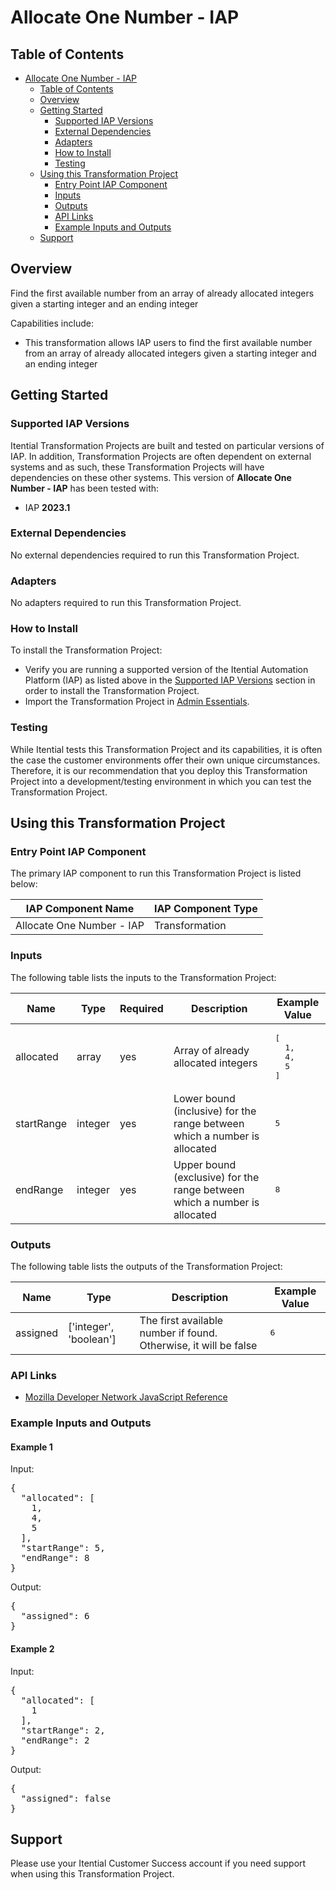 # Allocate One Number - IAP

## Table of Contents

- [Allocate One Number - IAP](#allocate-one-number---iap)
  - [Table of Contents](#table-of-contents)
  - [Overview](#overview)
  - [Getting Started](#getting-started)
    - [Supported IAP Versions](#supported-iap-versions)
    - [External Dependencies](#external-dependencies)
    - [Adapters](#adapters)
    - [How to Install](#how-to-install)
    - [Testing](#testing)
  - [Using this Transformation Project](#using-this-transformation-project)
    - [Entry Point IAP Component](#entry-point-iap-component)
    - [Inputs](#inputs)
    - [Outputs](#outputs)
    - [API Links](#api-links)
    - [Example Inputs and Outputs](#example-inputs-and-outputs)
  - [Support](#support)

## Overview

Find the first available number from an array of already allocated integers given a starting integer and an ending integer

Capabilities include:
- This transformation allows IAP users to find the first available number from an array of already allocated integers given a starting integer and an ending integer


## Getting Started

### Supported IAP Versions

Itential Transformation Projects are built and tested on particular versions of IAP. In addition, Transformation Projects are often dependent on external systems and as such, these Transformation Projects will have dependencies on these other systems. This version of **Allocate One Number - IAP** has been tested with:


- IAP **2023.1**



### External Dependencies

No external dependencies required to run this Transformation Project.




### Adapters

No adapters required to run this Transformation Project.


### How to Install

To install the Transformation Project:

- Verify you are running a supported version of the Itential Automation Platform (IAP) as listed above in the [Supported IAP Versions](#supported-iap-versions) section in order to install the Transformation Project.
- Import the Transformation Project in [Admin Essentials](https://docs.itential.com/docs/importing-a-prebuilt-4).

### Testing

While Itential tests this Transformation Project and its capabilities, it is often the case the customer environments offer their own unique circumstances. Therefore, it is our recommendation that you deploy this Transformation Project into a development/testing environment in which you can test the Transformation Project.

## Using this Transformation Project


### Entry Point IAP Component

The primary IAP component to run this Transformation Project is listed below:

<table>
  <thead>
    <tr>
      <th>IAP Component Name</th>
      <th>IAP Component Type</th>
    </tr>
  </thead>
  <tbody>
      <td>Allocate One Number - IAP</td>
      <td>Transformation</td>
    </tr>
  </tbody>
</table>

### Inputs

The following table lists the inputs to the Transformation Project:

<table>
  <thead>
    <tr>
      <th>Name</th>
      <th>Type</th>
      <th>Required</th>
      <th>Description</th>
      <th>Example Value</th>
    </tr>
  </thead>
  <tbody>
    <tr>
      <td>allocated</td>
      <td>array</td>
      <td>yes</td>
      <td>Array of already allocated integers</td>
      <td><pre lang="json">[
  1,
  4,
  5
]</pre></td>
    </tr>    <tr>
      <td>startRange</td>
      <td>integer</td>
      <td>yes</td>
      <td>Lower bound (inclusive) for the range between which a number is allocated</td>
      <td><pre lang="json">5</pre></td>
    </tr>    <tr>
      <td>endRange</td>
      <td>integer</td>
      <td>yes</td>
      <td>Upper bound (exclusive) for the range between which a number is allocated</td>
      <td><pre lang="json">8</pre></td>
    </tr>
  </tbody>
</table>



### Outputs

The following table lists the outputs of the Transformation Project:

<table>
  <thead>
    <tr>
      <th>Name</th>
      <th>Type</th>
      <th>Description</th>
      <th>Example Value</th>
    </tr>
  </thead>
  <tbody>
    <tr>
      <td>assigned</td>
      <td>['integer', 'boolean']</td>
      <td>The first available number if found. Otherwise, it will be false</td>
      <td><pre lang="json">6</pre></td>
    </tr>
  </tbody>
</table>

  


### API Links


- [Mozilla Developer Network JavaScript Reference](https://developer.mozilla.org/en-US/docs/Web/JavaScript/Reference)



### Example Inputs and Outputs

  
#### Example 1

    
Input:
<pre>{
  "allocated": [
    1,
    4,
    5
  ],
  "startRange": 5,
  "endRange": 8
} </pre>

    
    
Output:
<pre>{
  "assigned": 6
} </pre>

    
  
#### Example 2

    
Input:
<pre>{
  "allocated": [
    1
  ],
  "startRange": 2,
  "endRange": 2
} </pre>

    
    
Output:
<pre>{
  "assigned": false
} </pre>

    
  


## Support

Please use your Itential Customer Success account if you need support when using this Transformation Project.